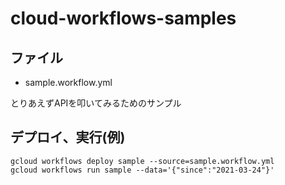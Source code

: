 # cloud-workflows-samples


## ファイル
- sample.workflow.yml

とりあえずAPIを叩いてみるためのサンプル


## デプロイ、実行(例)

```
gcloud workflows deploy sample --source=sample.workflow.yml
gcloud workflows run sample --data='{"since":"2021-03-24"}'
```

